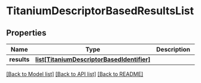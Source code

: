 # TitaniumDescriptorBasedResultsList


## Properties
Name | Type | Description | Notes
------------ | ------------- | ------------- | -------------
**results** | [**list[TitaniumDescriptorBasedIdentifier]**](TitaniumDescriptorBasedIdentifier.md) |  | [optional] 

[[Back to Model list]](../README.md#documentation-for-models) [[Back to API list]](../README.md#documentation-for-api-endpoints) [[Back to README]](../README.md)


